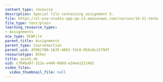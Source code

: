 ```yaml
---
content_type: resource
description: Special file containing assignment 5.
file: https://ol-ocw-studio-app-qa.s3.amazonaws.com/courses/16-21-techniques-for-structural-analysis-and-design-spring-2005/c704ba97311ee4460b6de24ae12214d2_assn5.nb
file_type: text/plain
learning_resource_types:
- Assignments
ocw_type: OCWFile
parent_title: Assignments
parent_type: CourseSection
parent_uid: df061780-1635-40b2-fdc8-954c8c1379d7
resourcetype: Other
title: assn5.nb
uid: c704ba97-311e-e446-0b6d-e24ae12214d2
video_files:
  video_thumbnail_file: null
---
```

